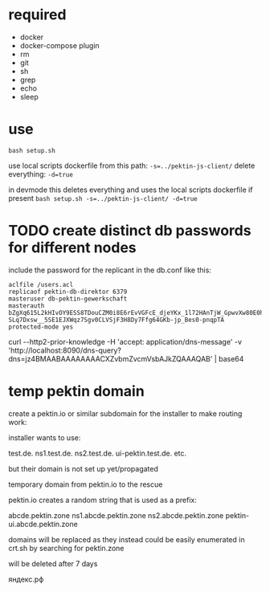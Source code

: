 # required

-   docker
-   docker-compose plugin
-   rm
-   git
-   sh
-   grep
-   echo
-   sleep

# use

`bash setup.sh`

use local scripts dockerfile from this path: `-s=../pektin-js-client/`
delete everything: `-d=true`

in devmode this deletes everything and uses the local scripts dockerfile if present
`bash setup.sh -s=../pektin-js-client/ -d=true`

# TODO create distinct db passwords for different nodes

include the password for the replicant in the db.conf like this:

```
aclfile /users.acl
replicaof pektin-db-direktor 6379
masteruser db-pektin-gewerkschaft
masterauth bZgXq615L2kHIvOY9ESS8TDouCZM0i8E6rEvVGFcE_djeYKx_1l72HAnTjW_GpwvXw80E0hnM-SLq7Dxsw__5SE1EJXWqz7Sgv0CLVSjF3H8Dy7Ffg64GKb-jp_Bes0-pnqpTA
protected-mode yes
```

curl --http2-prior-knowledge -H 'accept: application/dns-message' -v 'http://localhost:8090/dns-query?dns=jz4BMAABAAAAAAAACXZvbmZvcmVsbAJkZQAAAQAB' | base64

# temp pektin domain

create a pektin.io or similar subdomain for the installer to make routing work:

installer wants to use:

test.de.
ns1.test.de.
ns2.test.de.
ui-pektin.test.de.
etc.

but their domain is not set up yet/propagated

temporary domain from pektin.io to the rescue

pektin.io creates a random string that is used as a prefix:

abcde.pektin.zone
ns1.abcde.pektin.zone
ns2.abcde.pektin.zone
pektin-ui.abcde.pektin.zone

domains will be replaced as they instead could be easily enumerated in crt.sh by searching for pektin.zone

will be deleted after 7 days

яндекс.рф
